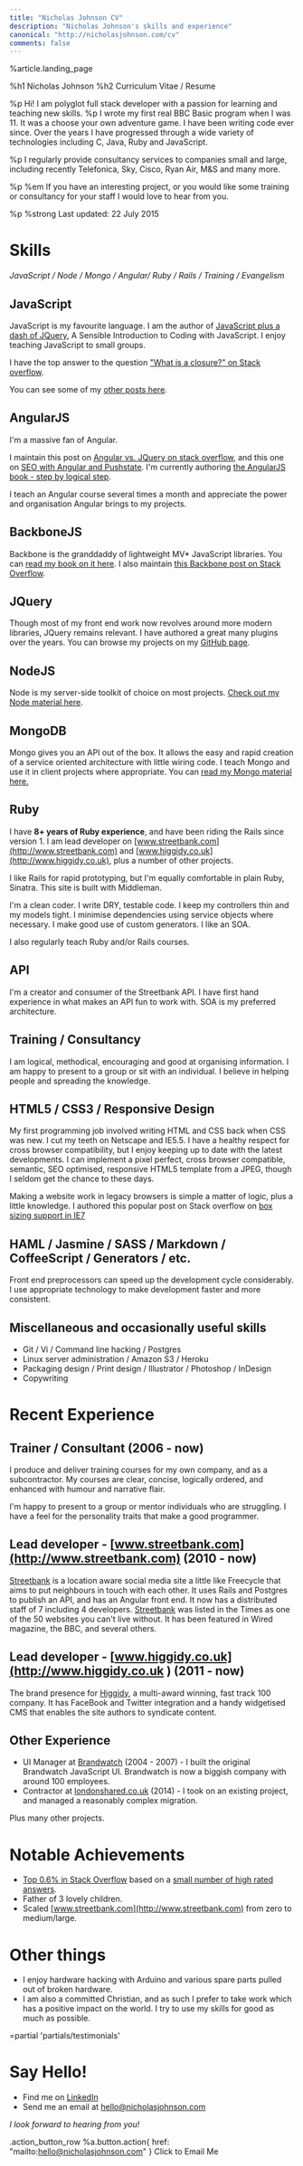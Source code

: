 ```yaml
---
title: "Nicholas Johnson CV"
description: "Nicholas Johnson's skills and experience"
canonical: "http://nicholasjohnson.com/cv"
comments: false
---
```


%article.landing_page

%h1 Nicholas Johnson
%h2 Curriculum Vitae / Resume



%p
Hi! I am polyglot full stack developer with a passion for learning and teaching new skills.
%p
I wrote my first real BBC Basic program when I was 11. It was a choose your own adventure game. I have been writing code ever since. Over the years I have progressed through a wide variety of technologies including C, Java, Ruby and JavaScript.

%p
I regularly provide consultancy services to companies small and large, including recently Telefonica, Sky, Cisco, Ryan Air, M&S and many more.

%p
%em If you have an interesting project, or you would like some training or consultancy for your staff I would love to hear from you.

%p
%strong Last updated: 22 July 2015



# Skills

*JavaScript / Node / Mongo / Angular/ Ruby / Rails / Training / Evangelism*

## JavaScript

JavaScript is my favourite language. I am the author of [JavaScript plus a dash of JQuery](/javascript-book), A Sensible Introduction to Coding with JavaScript. I enjoy teaching JavaScript to small groups.

I have the top answer to the question ["What is a closure?" on Stack overflow](http://stackoverflow.com/questions/36636/what-is-a-closure/7464475#7464475).

You can see some of my [other posts here](http://stackoverflow.com/users/687677/superluminary?tab=answers).

## AngularJS

I'm a massive fan of Angular.

I maintain this post on [Angular vs. JQuery on stack overflow](http://stackoverflow.com/a/23606512/687677), and this one on [SEO with Angular and Pushstate](http://stackoverflow.com/a/23245379/687677). I'm currently authoring [the AngularJS book - step by logical step](/angular-book).

I teach an Angular course several times a month and appreciate the power and organisation Angular brings to my projects.

## BackboneJS

Backbone is the granddaddy of lightweight MV* JavaScript libraries. You can [read my book on it here](/backbone-book/). I also maintain [this Backbone post on Stack Overflow](http://stackoverflow.com/a/24578786/687677).

## JQuery

Though most of my front end work now revolves around more modern libraries, JQuery remains relevant. I have authored a great many plugins over the years. You can browse my projects on my [GitHub page](https://github.com/forwardadvance?tab=repositories).

## NodeJS

Node is my server-side toolkit of choice on most projects. [Check out my Node material here](/node/).

## MongoDB

Mongo gives you an API out of the box. It allows the easy and rapid creation of a service oriented architecture with little wiring code. I teach Mongo and use it in client projects where appropriate. You can [read my Mongo material here.](/mongo)

## Ruby

I have **8+ years of Ruby experience**, and have been riding the Rails since version 1. I am lead developer on [www.streetbank.com](http://www.streetbank.com) and [www.higgidy.co.uk](http://www.higgidy.co.uk), plus a number of other projects.

I like Rails for rapid prototyping, but I'm equally comfortable in plain Ruby, Sinatra. This site is built with Middleman.

I'm a clean coder. I write DRY, testable code. I keep my controllers thin and my models tight. I minimise dependencies using service objects where necessary. I make good use of custom generators. I like an SOA.

I also regularly teach Ruby and/or Rails courses.

## API

I'm a creator and consumer of the Streetbank API. I have first hand experience in what makes an API fun to work with. SOA is my preferred architecture.

## Training / Consultancy

I am logical, methodical, encouraging and good at organising information. I am happy to present to a group or sit with an individual. I believe in helping people and spreading the knowledge.

## HTML5 / CSS3 / Responsive Design

My first programming job involved writing HTML and CSS back when CSS was new. I cut my teeth on Netscape and IE5.5. I have a healthy respect for cross browser compatibility, but I enjoy keeping up to date with the latest developments. I can implement a pixel perfect, cross browser compatible, semantic, SEO optimised, responsive HTML5 template from a JPEG, though I seldom get the chance to these days.

Making a website work in legacy browsers is simple a matter of logic, plus a little knowledge. I authored this popular post on Stack overflow on [box sizing support in IE7](http://stackoverflow.com/questions/2909667/box-sizing-support-in-ie7/10978314#10978314)

## HAML / Jasmine / SASS / Markdown / CoffeeScript / Generators / etc.

Front end preprocessors can speed up the development cycle considerably. I use appropriate technology to make development faster and more consistent.

## Miscellaneous and occasionally useful skills

* Git / Vi / Command line hacking / Postgres
* Linux server administration / Amazon S3 / Heroku
* Packaging design / Print design / Illustrator / Photoshop / InDesign
* Copywriting




# Recent Experience

## Trainer / Consultant (2006 - now)

I produce and deliver training courses for my own company, and as a subcontractor. My courses are clear, concise, logically ordered, and enhanced with humour and narrative flair.

I'm happy to present to a group or mentor individuals who are struggling. I have a feel for the personality traits that make a good programmer.

## Lead developer - [www.streetbank.com](http://www.streetbank.com) (2010 - now)

[Streetbank](http://www.streetbank.com) is a location aware social media site a little like Freecycle that aims to put neighbours in touch with each other. It uses Rails and Postgres to publish an API, and has an Angular front end. It now has a distributed staff of 7 including 4 developers. [Streetbank](http://www.streetbank.com) was listed in the Times as one of the 50 websites you can't live without. It has been featured in Wired magazine, the BBC, and several others.

## Lead developer - [www.higgidy.co.uk](http://www.higgidy.co.uk ) (2011 - now)

The brand presence for [Higgidy](http://www.higgidy.co.uk ), a multi-award winning, fast track 100 company. It has FaceBook and Twitter integration and a handy widgetised CMS that enables the site authors to syndicate content.

## Other Experience

* UI Manager at [Brandwatch](http://www.brandwatch.com) (2004 - 2007) - I built the original Brandwatch JavaScript UI. Brandwatch is now a biggish company with around 100 employees.
* Contractor at [londonshared.co.uk](http://londonshared.co.uk) (2014) - I took on an existing project, and managed a reasonably complex migration.

Plus many other projects.



# Notable Achievements

* [Top 0.6% in Stack Overflow](http://stackexchange.com/leagues/1/year/stackoverflow/2014-01-01/687677#687677) based on a [small number of high rated answers](http://stackoverflow.com/users/687677/superluminary?tab=answers&sort=votes).
* Father of 3 lovely children.
* Scaled [www.streetbank.com](http://www.streetbank.com) from zero to medium/large.



# Other things

* I enjoy hardware hacking with Arduino and various spare parts pulled out of broken hardware.
* I am also a committed Christian, and as such I prefer to take work which has a positive impact on the world. I try to use my skills for good as much as possible.



=partial 'partials/testimonials'



# Say Hello!

* Find me on [LinkedIn](https://www.linkedin.com/in/nicholashowardjohnson)
* Send me an email at [hello@nicholasjohnson.com](mailto:hello@nicholasjohnson.com)

*I look forward to hearing from you!*


.action_button_row
%a.button.action{ href: "mailto:hello@nicholasjohnson.com" } Click to Email Me
